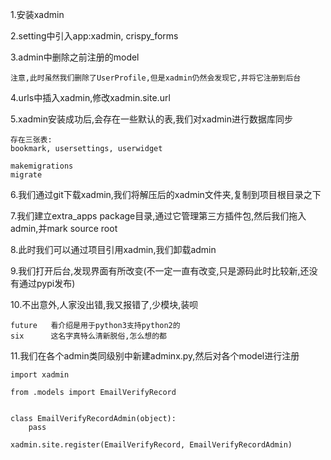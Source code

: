 1.安装xadmin

2.setting中引入app:xadmin, crispy_forms

3.admin中删除之前注册的model

```
注意,此时虽然我们删除了UserProfile,但是xadmin仍然会发现它,并将它注册到后台
```

4.urls中插入xadmin,修改xadmin.site.url

5.xadmin安装成功后,会存在一些默认的表,我们对xadmin进行数据库同步

```
存在三张表:
bookmark, usersettings, userwidget

makemigrations
migrate
```

6.我们通过git下载xadmin,我们将解压后的xadmin文件夹,复制到项目根目录之下

7.我们建立extra_apps package目录,通过它管理第三方插件包,然后我们拖入admin,并mark source root

8.此时我们可以通过项目引用xadmin,我们卸载admin

9.我们打开后台,发现界面有所改变(不一定一直有改变,只是源码此时比较新,还没有通过pypi发布)

10.不出意外,人家没出错,我又报错了,少模块,装呗

```
future   看介绍是用于python3支持python2的
six      这名字真特么清新脱俗,怎么想的都
```

11.我们在各个admin类同级别中新建adminx.py,然后对各个model进行注册

```
import xadmin

from .models import EmailVerifyRecord


class EmailVerifyRecordAdmin(object):
    pass

xadmin.site.register(EmailVerifyRecord, EmailVerifyRecordAdmin)
```























